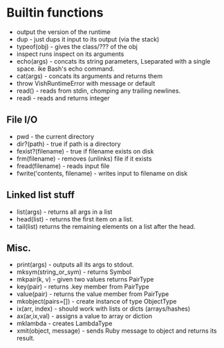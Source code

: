 # Builtin functions

- output the version of the runtime
- dup - just dups it input to its output (via the stack)
- typeof(obj) - gives the class/??? of the obj
- inspect runs inspect on its arguments
- echo(args) - concats its string parameters, Lseparated with a single space. ike Bash's echo command.
- cat(args) - concats its arguments and returns them
- throw VishRuntimeError with message or default
- read() - reads from stdin, chomping any trailing newlines.
- readi - reads and returns integer

## File I/O

- pwd - the current directory
- dir?(path) - true if path is a directory
- fexist?(filename) - true if filename exists on disk
- frm(filename) - removes (unlinks) file if it exists
- fread(filename) - reads input file
- fwrite('contents, filename) - writes input to filename on disk

## Linked list stuff

- list(args) - returns all args in a list
- head(list) - returns the first item on a list.
- tail(list) returns the remaining elements on a list after the head.

## Misc.

- print(args) - outputs all its args to stdout.
- mksym(string_or_sym) - returns Symbol
- mkpair(k, v) - given two values returns PairType
- key(pair) - returns .key member from PairType
- value(pair) - returns the value member from PairType
- mkobject(pairs=[]) - create instance of type ObjectType
- ix(arr, index) - should work with lists or dicts (arrays/hashes)
- ax(ar,ix,val) - assigns a value to array or diction
- mklambda - creates LambdaType 
- xmit(object, message) - sends Ruby message to object and returns its result.
